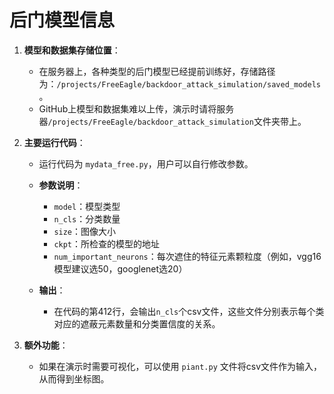 # 后门模型信息

1. **模型和数据集存储位置**：
   - 在服务器上，各种类型的后门模型已经提前训练好，存储路径为：`/projects/FreeEagle/backdoor_attack_simulation/saved_models`。
   - GitHub上模型和数据集难以上传，演示时请将服务器`/projects/FreeEagle/backdoor_attack_simulation`文件夹带上。

2. **主要运行代码**：
   - 运行代码为 `mydata_free.py`，用户可以自行修改参数。
   - **参数说明**：
     - `model`：模型类型
     - `n_cls`：分类数量
     - `size`：图像大小
     - `ckpt`：所检查的模型的地址
     - `num_important_neurons`：每次遮住的特征元素颗粒度（例如，vgg16模型建议选50，googlenet选20）

   - **输出**：
     - 在代码的第412行，会输出`n_cls`个csv文件，这些文件分别表示每个类对应的遮蔽元素数量和分类置信度的关系。

3. **额外功能**：
   - 如果在演示时需要可视化，可以使用 `piant.py` 文件将csv文件作为输入，从而得到坐标图。




